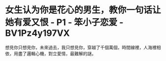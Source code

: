 # 女生认为你是花心的男生，教你一句话让她有爱又恨 - P1 - 笨小子恋爱 - BV1Pz4y197VX

想見你只想見你，未來過去，我只想見你，穿越了千個萬個，時間線裡，人海裡相依，用盡了邏輯心機，對立愛情，最難解的謎。

